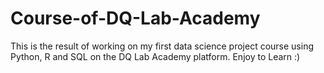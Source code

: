 # Course-of-DQ-Lab-Academy
This is the result of working on my first data science project course using Python, R and SQL on the DQ Lab Academy platform. Enjoy to Learn :)
